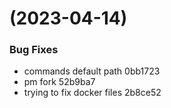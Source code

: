 #  (2023-04-14)


### Bug Fixes

* commands default path 0bb1723
* pm fork 52b9ba7
* trying to fix docker files 2b8ce52



